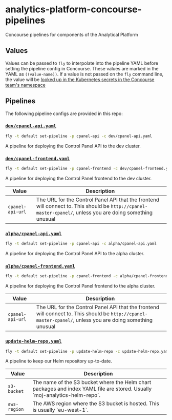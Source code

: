 # analytics-platform-concourse-pipelines
Concourse pipelines for components of the Analytical Platform

## Values

Values can be passed to `fly` to interpolate into the pipeline YAML before
setting the pipeline config in Concourse. These values are marked in the YAML as
`((value-name))`. If a value is not passed on the `fly` command line, the value
will be [looked up in the Kubernetes secrets in the Concourse team's
namespace](https://github.com/kubernetes/charts/tree/master/stable/concourse#kubernetes-secrets)

## Pipelines

The following pipeline configs are provided in this repo:

### [`dev/cpanel-api.yaml`](dev/cpanel-api.yaml)
```sh
fly -t default set-pipeline -p cpanel-api -c dev/cpanel-api.yaml
```
A pipeline for deploying the Control Panel API to the dev cluster.

### [`dev/cpanel-frontend.yaml`](dev/cpanel-frontend.yaml)
```sh
fly -t default set-pipeline -p cpanel-frontend -c dev/cpanel-frontend.yaml -v cpanel-api-url=http://cpanel-master-cpanel
```
A pipeline for deploying the Control Panel frontend to the dev cluster.
<table>
<thead><tr><th>Value</th><th>Description</th></tr></thead>
<tbody>
    <tr>
    <td><code>cpanel-api-url</code></td>
    <td>The URL for the Control Panel API that the frontend will connect to. This should be <code>http://cpanel-master-cpanel/</code>, unless you are doing something unusual</td></tr>
</tbody>
</table>

### [`alpha/cpanel-api.yaml`](alpha/cpanel-api.yaml)
```sh
fly -t default set-pipeline -p cpanel-api -c alpha/cpanel-api.yaml
```
A pipeline for deploying the Control Panel API to the alpha cluster.

### [`alpha/cpanel-frontend.yaml`](alpha/cpanel-frontend.yaml)
```sh
fly -t default set-pipeline -p cpanel-frontend -c alpha/cpanel-frontend.yaml -v cpanel-api-url=http://cpanel-master-cpanel
```
A pipeline for deploying the Control Panel frontend to the alpha cluster.
<table>
<thead><tr><th>Value</th><th>Description</th></tr></thead>
<tbody>
    <tr>
    <td><code>cpanel-api-url</code></td>
    <td>The URL for the Control Panel API that the frontend will connect to. This should be <code>http://cpanel-master-cpanel/</code>, unless you are doing something unusual</td></tr>
</tbody>
</table>

### [`update-helm-repo.yaml`](update-helm-repo.yaml)
```sh
fly -t default set-pipeline -p update-helm-repo -c update-helm-repo.yaml -v s3-bucket=moj-analytics-helm-repo -v aws-region=eu-west-1
```
A pipeline to keep our Helm repository up-to-date.
<table>
<thead><tr><th>Value</th><th>Description</th></tr></thead>
<tbody>
    <tr>
    <td><code>s3-bucket</code></td>
    <td>The name of the S3 bucket where the Helm chart packages and index YAML file are stored. Usually `moj-analytics-helm-repo`.</td></tr>
    <tr>
    <td><code>aws-region</code></td>
    <td>The AWS region where the S3 bucket is hosted. This is usually `eu-west-1`.</td></tr>
</tbody>
</table>

